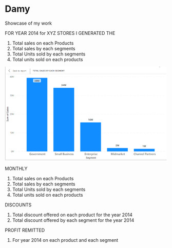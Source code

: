 # Damy
Showcase of my work 


FOR YEAR 2014 for XYZ STORES I GENERATED THE

1.	Total sales on each Products 
2.	Total sales by each segments
3. Total Units sold by each segments 
4. Total units sold on each products

![](https://github.com/Olaniran-Damilare/Damy/blob/main/IMAGES/Head%203.png)

MONTHLY 
1. Total sales on each Products 
2. Total sales by each segments
3. Total Units sold by each segments 
4. Total units sold on each products

DISCOUNTS
1. Total discount offered on each product for the year 2014
2. Total discount offered by each segment for the year 2014

PROFIT REMITTED 
1. For year 2014 on each product and each segment

